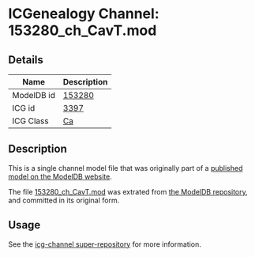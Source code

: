 # ICGenealogy Channel: 153280\_ch\_CavT.mod

## Details

Name | Description
---- | -----------
ModelDB id | [153280](http://senselab.med.yale.edu/ModelDB/ShowModel.cshtml?model=153280)
ICG id | [3397](http://icg.neurotheory.ox.ac.uk/channels/3/3397)
ICG Class | [Ca](http://icg.neurotheory.ox.ac.uk/channels/3)

## Description

This is a single channel model file that was originally part of a [published model on the ModelDB website](http://senselab.med.yale.edu/mModelDB/ShowModel.cshtml?model=153280).

The file [153280\_ch\_CavT.mod](153280_ch_CavT.mod) was extrated from [the ModelDB repository](http://senselab.med.yale.edu/ModelDB/ShowModel.cshtml?model=153280), and committed in its original form.

## Usage

See the [icg-channel super-repository](https://github.com/icgenealogy/icg-channels) for more information.